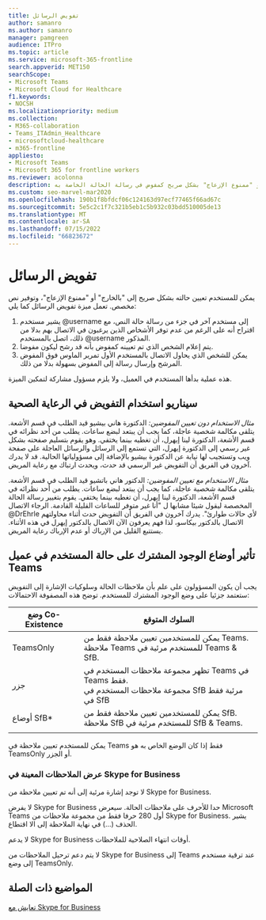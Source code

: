 ```yaml
---
title: تفويض الرسائل
author: samanro
ms.author: samanro
manager: pamgreen
audience: ITPro
ms.topic: article
ms.service: microsoft-365-frontline
search.appverid: MET150
searchScope:
- Microsoft Teams
- Microsoft Cloud for Healthcare
f1.keywords:
- NOCSH
ms.localizationpriority: medium
ms.collection:
- M365-collaboration
- Teams_ITAdmin_Healthcare
- microsoftcloud-healthcare
- m365-frontline
appliesto:
- Microsoft Teams
- Microsoft 365 for frontline workers
ms.reviewer: acolonna
description: تعرف على كيفية تعيين مستخدم بحالة "بالخارج" أو "ممنوع الإزعاج" بشكل صريح كمفوض في رسالة الحالة الخاصة به.
ms.custom: seo-marvel-mar2020
ms.openlocfilehash: 190b1f8bfdcf06c124163d97ecf77465f66ad67c
ms.sourcegitcommit: 5e5c2c1f7c321b5eb1c5b932c03bdd510005de13
ms.translationtype: MT
ms.contentlocale: ar-SA
ms.lasthandoff: 07/15/2022
ms.locfileid: "66823672"
---
```

# <a name="message-delegation"></a>تفويض الرسائل

يمكن للمستخدم تعيين حالته بشكل صريح إلى "بالخارج" أو "ممنوع الإزعاج"، وتوفير نص مخصص. تعمل ميزة تفويض الرسائل كما يلي:

1. يشير مستخدم @username إلى مستخدم آخر في جزء من رسالة حالة النص، مع اقتراح أنه على الرغم من عدم توفر الأشخاص الذين يرغبون في الاتصال بهم بدلا من ذلك، اتصل بالمستخدم @username المذكور.
2. يتم إعلام الشخص الذي تم تعيينه كمفوض بأنه قد رشح ليكون مفوضا.
3. يمكن للشخص الذي يحاول الاتصال بالمستخدم الأول تمرير الماوس فوق المفوض المرشح وإرسال رسالة إلى المفوض بسهولة بدلا من ذلك.  

هذه عملية بدأها المستخدم في العميل، ولا يلزم مسؤول مشاركة لتمكين الميزة. 

## <a name="delegation-use-scenario-in-healthcare"></a>سيناريو استخدام التفويض في الرعاية الصحية

*مثال الاستخدام دون تعيين المفوضين:*  الدكتورة هاني بيشيو قيد الطلب في قسم الأشعة. يتلقى مكالمة شخصية عاجلة، كما يجب أن يبتعد لبضع ساعات. يطلب من أحد نظرائه في قسم الأشعة، الدكتورة لينا إيهرل، أن تغطيه بينما يختفي. وهو يقوم بتسليم صفحته بشكل غير رسمي إلى الدكتورة إيهرل، التي تستمع إلى الرسائل والرسائل العاجلة على صفحة ويب وتستجيب لها نيابة عن الدكتورة بيشيو بالإضافة إلى مسؤولياتها الحالية. قد لا يدرك آخرون في الفريق أن التفويض غير الرسمي قد حدث، ويحدث ارتباك مع رعاية المريض.

*مثال الاستخدام مع تعيين المفوضين:* الدكتور هاني باتشيو قيد الطلب في قسم الأشعة. يتلقى مكالمة شخصية عاجلة، كما يجب أن يبتعد لبضع ساعات. يطلب من أحد نظرائه في قسم الأشعة، الدكتورة لينا إيهرل، أن تغطيه بينما يختفي. يقوم بتغيير رسالة الحالة المخصصة ليقول شيئا مشابها ل "أنا غير متوفر للساعات القليلة القادمة. الرجاء الاتصال @DrEhrle لأي حالات طوارئ".  يدرك آخرون في الفريق أن التفويض حدث أثناء محاولتهم الاتصال بالدكتور بيكاسو، لذا فهم يعرفون الآن الاتصال بالدكتور إيهرل في هذه الأثناء. يستتبع القليل من الإرباك أو عدم الإرباك رعاية المريض.

## <a name="impact-of-co-existence-modes-on-user-status-in-the-teams-client"></a>تأثير أوضاع الوجود المشترك على حالة المستخدم في عميل Teams

يجب أن يكون المسؤولون على علم بأن ملاحظات الحالة وسلوكيات الإشارة إلى التفويض ستعتمد جزئيا على وضع الوجود المشترك للمستخدم. توضح هذه المصفوفة الاحتمالات:

|وضع Co-Existence | السلوك المتوقع|
|---|---|
|TeamsOnly |يمكن للمستخدمين تعيين ملاحظة فقط من Teams. <br> ملاحظة Teams للمستخدم مرئية في Teams & SfB. |
|جزر | تظهر مجموعة ملاحظات المستخدم في Teams في Teams فقط. <br> مجموعة ملاحظات المستخدم في SfB مرئية فقط في SfB |
|أوضاع SfB* | يمكن للمستخدمين تعيين ملاحظة فقط من SfB. <br> ملاحظة SfB للمستخدم مرئية في SfB & Teams.  |
|||

يمكن للمستخدم تعيين ملاحظة في Teams فقط إذا كان الوضع الخاص به هو TeamsOnly أو الجزر.  

### <a name="displaying-notes-set-in-skype-for-business"></a>عرض الملاحظات المعينة في Skype for Business
  
لا توجد إشارة مرئية إلى أنه تم تعيين ملاحظة من Skype for Business.

لا يفرض Skype for Business حدا للأحرف على ملاحظات الحالة. سيعرض Microsoft Teams أول 280 حرفا فقط من مجموعة ملاحظات من Skype for Business. يشير الحذف (...) في نهاية الملاحظة إلى الا اقتطاع.
  
لا يدعم Skype for Business أوقات انتهاء الصلاحية للملاحظات.

لا يتم دعم ترحيل الملاحظات من Skype for Business إلى Teams عند ترقية مستخدم إلى وضع TeamsOnly.

## <a name="related-topics"></a>المواضيع ذات الصلة

[تعايش مع Skype for Business](/microsoftteams/coexistence-chat-calls-presence)
